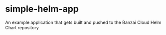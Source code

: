 # simple-helm-app
An example application that gets built and pushed to the Banzai Cloud Helm Chart repository
